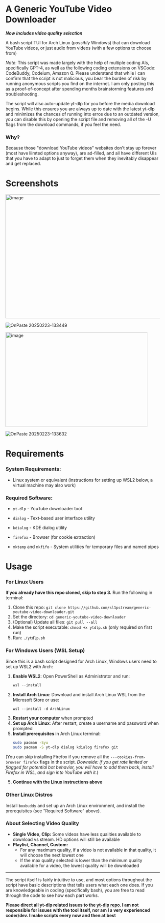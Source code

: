 # A Generic YouTube Video Downloader

***Now includes video quality selection***

A bash script TUI for Arch Linux (*possibly* Windows) that can download YouTube videos, or just audio from videos (with a few options to choose from)

*Note*: This script was made largely with the help of multiple coding AIs, specifically GPT-4, as well as the following coding extensions on VSCode: CodeBuddy, Codeium, Amazon Q. Please understand that while I can confirm that the script is not malicious, you bear the burden of risk by running anonymous scripts you find on the internet. I am only posting this as a proof-of-concept after spending months brainstorming features and troubleshooting.

The script will also auto-update yt-dlp for you before the media download begins. While this ensures you are always up to date with the latest yt-dlp and minimizes the chances of running into erros due to an outdated version, you can disable this by opening the script file and removing all of the -U flags from the download commands, if you feel the need.

### Why?
Because those "download YouTube videos" websites don't stay up forever (most have liimted options anyway), are ad-filled, and all have different UIs that you have to adapt to just to forget them when they inevitably disappear and get replaced.

# Screenshots
<img width="661" height="403" alt="image" src="https://github.com/user-attachments/assets/8c8a9c60-ff25-43a5-a301-f431fc0ba392" />

![OnPaste 20250223-133449](https://github.com/user-attachments/assets/06f37414-5bd5-4bfa-8c04-b19bad5d67a9)

<img width="463" height="308" alt="image" src="https://github.com/user-attachments/assets/dbeb9249-b246-46ef-aa9b-652871340131" />

![OnPaste 20250223-133632](https://github.com/user-attachments/assets/f39ca0fa-18d6-4c7a-b725-3ae85294fb97)




# Requirements
### System Requirements:

- Linux system or equivalent (instructions for setting up WSL2 below, a virtual machine may also work)

### Required Software:

- `yt-dlp` - YouTube downloader tool

- `dialog` - Text-based user interface utility

- `kdialog` - KDE dialog utility

- `firefox` - Browser (for cookie extraction)

- `mktemp` and `mkfifo` - System utilities for temporary files and named pipes

# Usage

### For Linux Users

**If you already have this repo cloned, skip to step 3.** Run the following in terminal:
1. Clone this repo: `git clone https://github.com/sl1pstream/generic-youtube-video-downloader.git`
2. Set the directory: `cd generic-youtube-video-downloader`
3. (Optional) Update all files: `git pull --all`
4. Make the script executable: `chmod +x ytdlp.sh` (only required on first run)
5. Run: `./ytdlp.sh`

### For Windows Users (WSL Setup)

Since this is a bash script designed for Arch Linux, Windows users need to set up WSL2 with Arch:

1. **Enable WSL2**: Open PowerShell as Administrator and run:
   ```powershell
   wsl --install
   ```
2. **Install Arch Linux**: Download and install Arch Linux WSL from the Microsoft Store or use:
   ```powershell
   wsl --install -d ArchLinux
   ```
3. **Restart your computer** when prompted
4. **Set up Arch Linux**: After restart, create a username and password when prompted
5. **Install prerequisites** in Arch Linux terminal:
   ```bash
   sudo pacman -Syu
   sudo pacman -S yt-dlp dialog kdialog firefox git
   ```
(You can skip installing Firefox if you remove all the `---cookies-from-browser firefox` flags in the script. _Downside: if you get rate limited or flagged for potential bot behavior, you will have to add them back, install Firefox in WSL, and sign into YouTube with it._)
   
5. **Continue with the Linux instructions above**

### Other Linux Distros
Install `boxbuddy` and set up an Arch Linux environment, and install the prerequisites (see "Required Software" above).

### About Selecting Video Quality
- **Single Video, Clip:** Some videos have less qualities available to download vs stream. HD options will still be available
- **Playlist, Channel, Custom:**
  - For any maximum quality, if a video is not available in that quality, it will choose the next lowest one
  - If the max quality selected is lower than the minimum quality available for a video, the lowest quality will be downloaded

---
The script itself is fairly intuitive to use, and most options throughout the script have basic descriptions that tells users what each one does. If you are knowledgeable in coding (specifically bash), you are free to read through the code to see how each part works.

**Please direct all yt-dlp related issues to the [yt-dlp repo](https://github.com/yt-dlp/yt-dlp). I am not responsible for issues with the tool itself, nor am I a very experienced coder/dev. I make scripts every now and then at best**
